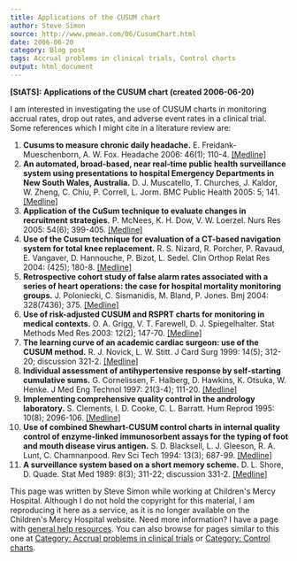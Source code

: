 ```yaml
---
title: Applications of the CUSUM chart
author: Steve Simon
source: http://www.pmean.com/06/CusumChart.html
date: 2006-06-20
category: Blog post
tags: Accrual problems in clinical trials, Control charts
output: html_document
---
```

**[StATS]: Applications of the CUSUM chart (created
2006-06-20)**

I am interested in investigating the use of CUSUM charts in monitoring
accrual rates, drop out rates, and adverse event rates in a clinical
trial. Some references which I might cite in a literature review are:

1.  **Cusums to measure chronic daily headache.** E.
    Freidank-Mueschenborn, A. W. Fox. Headache 2006: 46(1); 110-4.
    [\[Medline\]](http://www.ncbi.nlm.nih.gov/entrez/query.fcgi?cmd=Retrieve&db=PubMed&list_uids=16412158&dopt=Abstract)
2.  **An automated, broad-based, near real-time public health
    surveillance system using presentations to hospital Emergency
    Departments in New South Wales, Australia.** D. J. Muscatello, T.
    Churches, J. Kaldor, W. Zheng, C. Chiu, P. Correll, L. Jorm. BMC
    Public Health 2005: 5; 141.
    [\[Medline\]](http://www.ncbi.nlm.nih.gov/entrez/query.fcgi?cmd=Retrieve&db=PubMed&list_uids=16372902&dopt=Abstract)
3.  **Application of the CuSum technique to evaluate changes in
    recruitment strategies.** P. McNees, K. H. Dow, V. W. Loerzel. Nurs
    Res 2005: 54(6); 399-405.
    [\[Medline\]](http://www.ncbi.nlm.nih.gov/entrez/query.fcgi?cmd=Retrieve&db=PubMed&list_uids=16317361&dopt=Abstract)
4.  **Use of the Cusum technique for evaluation of a CT-based navigation
    system for total knee replacement.** R. S. Nizard, R. Porcher, P.
    Ravaud, E. Vangaver, D. Hannouche, P. Bizot, L. Sedel. Clin Orthop
    Relat Res 2004: (425); 180-8.
    [\[Medline\]](http://www.ncbi.nlm.nih.gov/entrez/query.fcgi?cmd=Retrieve&db=PubMed&list_uids=15292806&dopt=Abstract)
5.  **Retrospective cohort study of false alarm rates associated with a
    series of heart operations: the case for hospital mortality
    monitoring groups.** J. Poloniecki, C. Sismanidis, M. Bland, P.
    Jones. Bmj 2004: 328(7436); 375.
    [\[Medline\]](http://www.ncbi.nlm.nih.gov/entrez/query.fcgi?cmd=Retrieve&db=PubMed&list_uids=14751918&dopt=Abstract)
6.  **Use of risk-adjusted CUSUM and RSPRT charts for monitoring in
    medical contexts.** O. A. Grigg, V. T. Farewell, D. J.
    Spiegelhalter. Stat Methods Med Res 2003: 12(2); 147-70.
    [\[Medline\]](http://www.ncbi.nlm.nih.gov/entrez/query.fcgi?cmd=Retrieve&db=PubMed&list_uids=12665208&dopt=Abstract)
7.  **The learning curve of an academic cardiac surgeon: use of the
    CUSUM method.** R. J. Novick, L. W. Stitt. J Card Surg 1999: 14(5);
    312-20; discussion 321-2.
    [\[Medline\]](http://www.ncbi.nlm.nih.gov/entrez/query.fcgi?cmd=Retrieve&db=PubMed&list_uids=10875583&dopt=Abstract)
8.  **Individual assessment of antihypertensive response by
    self-starting cumulative sums.** G. Cornelissen, F. Halberg, D.
    Hawkins, K. Otsuka, W. Henke. J Med Eng Technol 1997: 21(3-4);
    111-20.
    [\[Medline\]](http://www.ncbi.nlm.nih.gov/entrez/query.fcgi?cmd=Retrieve&db=PubMed&list_uids=9222952&dopt=Abstract)
9.  **Implementing comprehensive quality control in the andrology
    laboratory.** S. Clements, I. D. Cooke, C. L. Barratt. Hum Reprod
    1995: 10(8); 2096-106.
    [\[Medline\]](http://www.ncbi.nlm.nih.gov/entrez/query.fcgi?cmd=Retrieve&db=PubMed&list_uids=8567848&dopt=Abstract)
10. **Use of combined Shewhart-CUSUM control charts in internal quality
    control of enzyme-linked immunosorbent assays for the typing of foot
    and mouth disease virus antigen.** S. D. Blacksell, L. J.
    Gleeson, R. A. Lunt, C. Chamnanpood. Rev Sci Tech 1994: 13(3);
    687-99.
    [\[Medline\]](http://www.ncbi.nlm.nih.gov/entrez/query.fcgi?cmd=Retrieve&db=PubMed&list_uids=7949345&dopt=Abstract)
11. **A surveillance system based on a short memory scheme.** D. L.
    Shore, D. Quade. Stat Med 1989: 8(3); 311-22; discussion 331-2.
    [\[Medline\]](http://www.ncbi.nlm.nih.gov/entrez/query.fcgi?cmd=Retrieve&db=PubMed&list_uids=2711063&dopt=Abstract)

This page was written by Steve Simon while working at Children\'s Mercy
Hospital. Although I do not hold the copyright for this material, I am
reproducing it here as a service, as it is no longer available on the
Children\'s Mercy Hospital website. Need more information? I have a page
with [general help resources](../GeneralHelp.html). You can also browse
for pages similar to this one at [Category: Accrual problems in clinical
trials](../category/AccrualProblems.html) or [Category: Control
charts](../category/ControlCharts.html).

 
<!---More--->
 

<!---Do not use
**[StATS]: Applications of the CUSUM chart (created
 
--->

